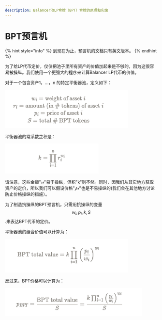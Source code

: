 ```yaml
---
description: Balancer池LP令牌（BPT）令牌的原理和实施
---
```


# BPT预言机

{% hint style="info" %}
到现在为止，预言机的文档只有英文版本。
{% endhint %}

为了给LP代币定价，仅仅把池子里所有资产的价值加起来是不够的，因为这很容易被操纵。我们使用一个更强大的程序来计算Balancer LP代币的价值。

对于一个包含资产1，...，n 的特定平衡器池，定义如下：

![](../../.gitbook/assets/公式1.png)

平衡器池的常系数之积是：

![](../../.gitbook/assets/公式2.png)

请注意，这些金额"𝓇𝒾"易于操纵，但积"k"则不然。同时，因我们从其它地方获取资产的定价，所以我们可以假设价格"𝓅𝒾"也是不易操纵的(我们会在其他地方讨论防止价格操纵的措施）。

为了制造抗操纵的BPT预言机，只需用抗操纵的变量 $$w_i, p_i, k, S$$.来表达BPT代币的定价。

平衡器池的组合价值可以计算为：

![](../../.gitbook/assets/公式3.png)

反过来，BPT价格可以计算为：

![](../../.gitbook/assets/公式4.png)
